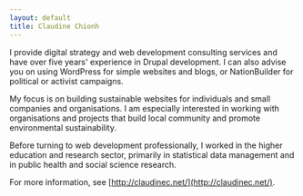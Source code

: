 ```yaml
---
layout: default
title: Claudine Chionh
---
```


I provide digital strategy and web development consulting services and have over five years' experience in Drupal development. I can also advise you on using WordPress for simple websites and blogs, or NationBuilder for political or activist campaigns.

My focus is on building sustainable websites for individuals and small companies and organisations. I am especially interested in working with organisations and projects that build local community and promote environmental sustainability.

Before turning to web development professionally, I worked in the higher education and research sector, primarily in statistical data management and in public health and social science research.

For more information, see [http://claudinec.net/](http://claudinec.net/).
